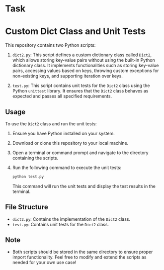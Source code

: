 # Task
# Custom Dict Class and Unit Tests

This repository contains two Python scripts:

1. `dict2.py`: This script defines a custom dictionary class called `Dict2`, which allows storing key-value pairs without using the built-in Python dictionary class. It implements functionalities such as storing key-value pairs, accessing values based on keys, throwing custom exceptions for non-existing keys, and supporting iteration over keys.

2. `test.py`: This script contains unit tests for the `Dict2` class using the Python `unittest` library. It ensures that the `Dict2` class behaves as expected and passes all specified requirements.

## Usage

To use the `Dict2` class and run the unit tests:

1. Ensure you have Python installed on your system.
2. Download or clone this repository to your local machine.
3. Open a terminal or command prompt and navigate to the directory containing the scripts.
4. Run the following command to execute the unit tests:

   ```bash
   python test.py
   ```

   This command will run the unit tests and display the test results in the terminal.

## File Structure

- `dict2.py`: Contains the implementation of the `Dict2` class.
- `test.py`: Contains unit tests for the `Dict2` class.

## Note

- Both scripts should be stored in the same directory to ensure proper import functionality.
Feel free to modify and extend the scripts as needed for your own use case!

